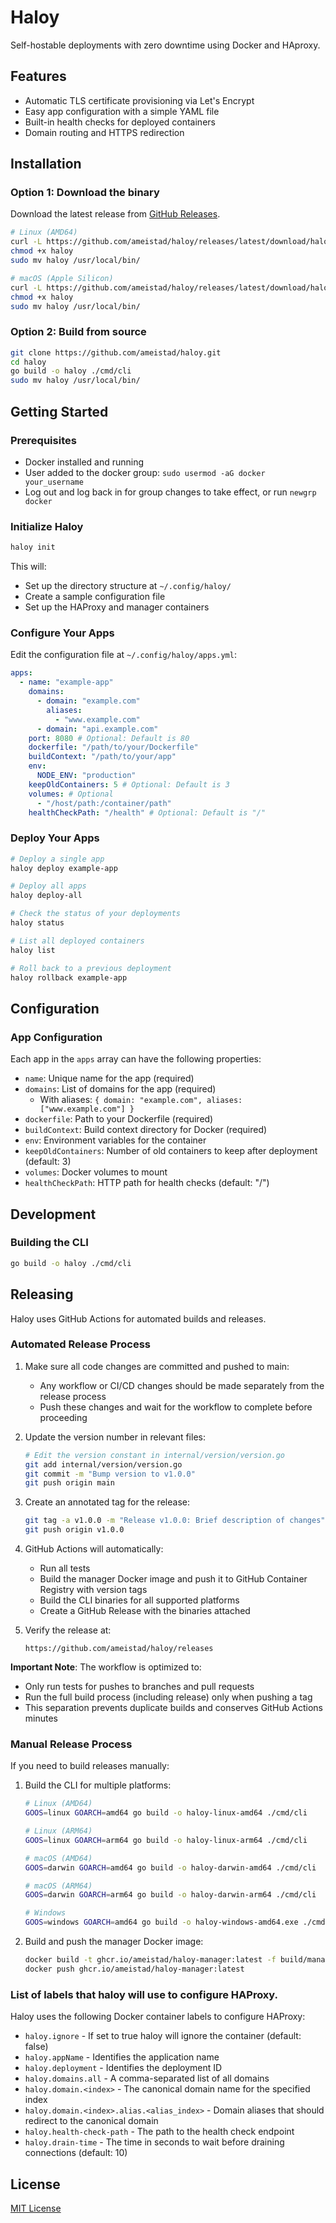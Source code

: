 # Haloy

Self-hostable deployments with zero downtime using Docker and HAproxy.

## Features

- Automatic TLS certificate provisioning via Let's Encrypt
- Easy app configuration with a simple YAML file
- Built-in health checks for deployed containers
- Domain routing and HTTPS redirection

## Installation

### Option 1: Download the binary

Download the latest release from [GitHub Releases](https://github.com/ameistad/haloy/releases).

```bash
# Linux (AMD64)
curl -L https://github.com/ameistad/haloy/releases/latest/download/haloy-linux-amd64 -o haloy
chmod +x haloy
sudo mv haloy /usr/local/bin/

# macOS (Apple Silicon)
curl -L https://github.com/ameistad/haloy/releases/latest/download/haloy-darwin-arm64 -o haloy
chmod +x haloy
sudo mv haloy /usr/local/bin/
```

### Option 2: Build from source

```bash
git clone https://github.com/ameistad/haloy.git
cd haloy
go build -o haloy ./cmd/cli
sudo mv haloy /usr/local/bin/
```

## Getting Started

### Prerequisites

- Docker installed and running
- User added to the docker group: `sudo usermod -aG docker your_username`
- Log out and log back in for group changes to take effect, or run `newgrp docker`

### Initialize Haloy

```bash
haloy init
```

This will:
- Set up the directory structure at `~/.config/haloy/`
- Create a sample configuration file
- Set up the HAProxy and manager containers

### Configure Your Apps

Edit the configuration file at `~/.config/haloy/apps.yml`:

```yaml
apps:
  - name: "example-app"
    domains:
      - domain: "example.com"
        aliases:
          - "www.example.com"
      - domain: "api.example.com"
    port: 8080 # Optional: Default is 80
    dockerfile: "/path/to/your/Dockerfile"
    buildContext: "/path/to/your/app"
    env:
      NODE_ENV: "production"
    keepOldContainers: 5 # Optional: Default is 3
    volumes: # Optional
      - "/host/path:/container/path"
    healthCheckPath: "/health" # Optional: Default is "/"
```

### Deploy Your Apps

```bash
# Deploy a single app
haloy deploy example-app

# Deploy all apps
haloy deploy-all

# Check the status of your deployments
haloy status

# List all deployed containers
haloy list

# Roll back to a previous deployment
haloy rollback example-app
```

## Configuration
### App Configuration

Each app in the `apps` array can have the following properties:

- `name`: Unique name for the app (required)
- `domains`: List of domains for the app (required) 
  - With aliases: `{ domain: "example.com", aliases: ["www.example.com"] }`
- `dockerfile`: Path to your Dockerfile (required)
- `buildContext`: Build context directory for Docker (required)
- `env`: Environment variables for the container
- `keepOldContainers`: Number of old containers to keep after deployment (default: 3)
- `volumes`: Docker volumes to mount
- `healthCheckPath`: HTTP path for health checks (default: "/")

## Development

### Building the CLI

```bash
go build -o haloy ./cmd/cli
```

## Releasing

Haloy uses GitHub Actions for automated builds and releases.

### Automated Release Process

1. Make sure all code changes are committed and pushed to main:
   - Any workflow or CI/CD changes should be made separately from the release process
   - Push these changes and wait for the workflow to complete before proceeding

2. Update the version number in relevant files:
   ```bash
   # Edit the version constant in internal/version/version.go
   git add internal/version/version.go
   git commit -m "Bump version to v1.0.0"
   git push origin main
   ```

3. Create an annotated tag for the release:
   ```bash
   git tag -a v1.0.0 -m "Release v1.0.0: Brief description of changes"
   git push origin v1.0.0
   ```

4. GitHub Actions will automatically:
   - Run all tests
   - Build the manager Docker image and push it to GitHub Container Registry with version tags
   - Build the CLI binaries for all supported platforms
   - Create a GitHub Release with the binaries attached

5. Verify the release at:
   ```
   https://github.com/ameistad/haloy/releases
   ```

**Important Note**: The workflow is optimized to:
- Only run tests for pushes to branches and pull requests
- Run the full build process (including release) only when pushing a tag
- This separation prevents duplicate builds and conserves GitHub Actions minutes

### Manual Release Process

If you need to build releases manually:

1. Build the CLI for multiple platforms:
   ```bash
   # Linux (AMD64)
   GOOS=linux GOARCH=amd64 go build -o haloy-linux-amd64 ./cmd/cli
   
   # Linux (ARM64)
   GOOS=linux GOARCH=arm64 go build -o haloy-linux-arm64 ./cmd/cli
   
   # macOS (AMD64)
   GOOS=darwin GOARCH=amd64 go build -o haloy-darwin-amd64 ./cmd/cli
   
   # macOS (ARM64)
   GOOS=darwin GOARCH=arm64 go build -o haloy-darwin-arm64 ./cmd/cli
   
   # Windows
   GOOS=windows GOARCH=amd64 go build -o haloy-windows-amd64.exe ./cmd/cli
   ```

2. Build and push the manager Docker image:
   ```bash
   docker build -t ghcr.io/ameistad/haloy-manager:latest -f build/manager/Dockerfile .
   docker push ghcr.io/ameistad/haloy-manager:latest
   ```


### List of labels that haloy will use to configure HAProxy.

Haloy uses the following Docker container labels to configure HAProxy:
- `haloy.ignore` - If set to true haloy will ignore the container (default: false) 
- `haloy.appName` - Identifies the application name
- `haloy.deployment` - Identifies the deployment ID
- `haloy.domains.all` - A comma-separated list of all domains
- `haloy.domain.<index>` - The canonical domain name for the specified index
- `haloy.domain.<index>.alias.<alias_index>` - Domain aliases that should redirect to the canonical domain
- `haloy.health-check-path` - The path to the health check endpoint
- `haloy.drain-time` - The time in seconds to wait before draining connections (default: 10) 


## License

[MIT License](LICENSE)
